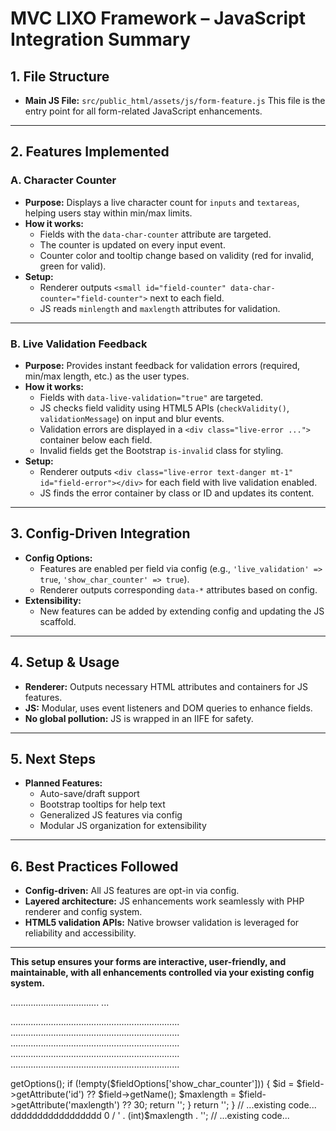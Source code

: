# MVC LIXO Framework – JavaScript Integration Summary

## 1. File Structure

- **Main JS File:**
  `src/public_html/assets/js/form-feature.js`
  This file is the entry point for all form-related JavaScript enhancements.

---

## 2. Features Implemented

### A. Character Counter

- **Purpose:**
  Displays a live character count for `inputs` and `textareas`, helping users stay within min/max limits.
- **How it works:**
  - Fields with the `data-char-counter` attribute are targeted.
  - The counter is updated on every input event.
  - Counter color and tooltip change based on validity (red for invalid, green for valid).
- **Setup:**
  - Renderer outputs `<small id="field-counter" data-char-counter="field-counter">` next to each field.
  - JS reads `minlength` and `maxlength` attributes for validation.

---

### B. Live Validation Feedback

- **Purpose:**
  Provides instant feedback for validation errors (required, min/max length, etc.) as the user types.
- **How it works:**
  - Fields with `data-live-validation="true"` are targeted.
  - JS checks field validity using HTML5 APIs (`checkValidity()`, `validationMessage`) on input and blur events.
  - Validation errors are displayed in a `<div class="live-error ...">` container below each field.
  - Invalid fields get the Bootstrap `is-invalid` class for styling.
- **Setup:**
  - Renderer outputs `<div class="live-error text-danger mt-1" id="field-error"></div>` for each field with live validation enabled.
  - JS finds the error container by class or ID and updates its content.

---

## 3. Config-Driven Integration

- **Config Options:**
  - Features are enabled per field via config (e.g., `'live_validation' => true`, `'show_char_counter' => true`).
  - Renderer outputs corresponding `data-*` attributes based on config.
- **Extensibility:**
  - New features can be added by extending config and updating the JS scaffold.

---

## 4. Setup & Usage

- **Renderer:**
  Outputs necessary HTML attributes and containers for JS features.
- **JS:**
  Modular, uses event listeners and DOM queries to enhance fields.
- **No global pollution:**
  JS is wrapped in an IIFE for safety.

---

## 5. Next Steps

- **Planned Features:**
  - Auto-save/draft support
  - Bootstrap tooltips for help text
  - Generalized JS features via config
  - Modular JS organization for extensibility

---

## 6. Best Practices Followed

- **Config-driven:**
  All JS features are opt-in via config.
- **Layered architecture:**
  JS enhancements work seamlessly with PHP renderer and config system.
- **HTML5 validation APIs:**
  Native browser validation is leveraged for reliability and accessibility.

---

**This setup ensures your forms are interactive, user-friendly, and maintainable, with all enhancements controlled via your existing config system.**



...................................
...




...................................................................
...................................................................
...................................................................
...................................................................
...................................................................
<?php
// ...existing code...
private function renderCharCounter(FieldInterface $field): string
{
    $fieldOptions = $field->getOptions();
    if (!empty($fieldOptions['show_char_counter'])) {
        $id = $field->getAttribute('id') ?? $field->getName();
        $maxlength = $field->getAttribute('maxlength') ?? 30;
        return '<small id="' . $id . '-counter" class="form-text char-counter" style="display:none;">0 / ' .
            (int)$maxlength . '</small>';
    }
    return '';
}
// ...existing code...
ddddddddddddddddd
<?php
// ...existing code...
        return '<small id="' . $id . '-counter" class="form-text char-counter" style="display:none;">0 / ' .
            (int)$maxlength . '</small>';
// ...existing code...

<?php
/**
 * Render a character counter for a field if enabled in config.
 *
 * @param FieldInterface $field
 * @return string
 */